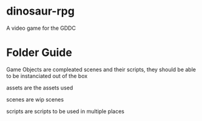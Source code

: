 # dinosaur-rpg
A video game for the GDDC

# Folder Guide
Game Objects are compleated scenes and their scripts, they should be able to be instanciated out of the box

assets are the assets used

scenes are wip scenes

scripts are scripts to be used in multiple places
